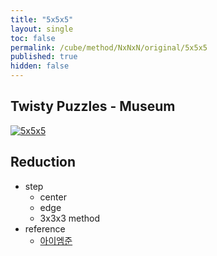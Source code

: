 ```yaml
---
title: "5x5x5"
layout: single
toc: false
permalink: /cube/method/NxNxN/original/5x5x5
published: true
hidden: false
---
```


<head>
  <base target="_blank">
</head>



## Twisty Puzzles - Museum

<a href="https://twistypuzzles.com/app/museum/museum_showitem.php?pkey=268">
  <img alt="5x5x5" src="https://twistypuzzles.com/museum/large/00268-02.jpg">
</a>



## Reduction

- step
  - center
  - edge
  - 3x3x3 method
- reference
  - [아이엠준](https://youtu.be/wU1Gj2ruEIQ)
